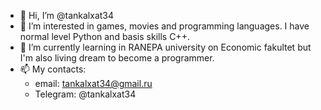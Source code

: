 - 👋 Hi, I’m @tankalxat34
- 👀 I’m interested in games, movies and programming languages. I have normal level Python and basis skills C++.
- 🌱 I’m currently learning in RANEPA university on Economic fakultet but I'm also living dream to become a programmer.
- 📫 My contacts: 
  - email: tankalxat34@gmail.ru
  - Telegram: @tankalxat34

<!---
tankalxat34/tankalxat34 is a ✨ special ✨ repository because its `README.md` (this file) appears on your GitHub profile.
You can click the Preview link to take a look at your changes.
--->
